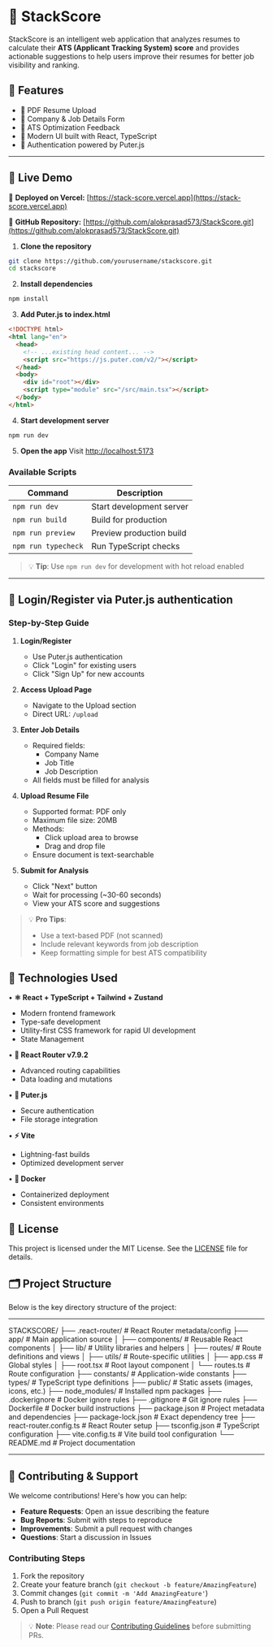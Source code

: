 # 🧠 StackScore

StackScore is an intelligent web application that analyzes resumes to calculate their **ATS (Applicant Tracking System) score** and provides actionable suggestions to help users improve their resumes for better job visibility and ranking.



## 🚀 Features

- 📄 PDF Resume Upload  
- 🏢 Company & Job Details Form  
- 🧠 ATS Optimization Feedback  
- 🎨 Modern UI built with React, TypeScript  
- 🔐 Authentication powered by Puter.js  


---

## 🚀 Live Demo
🔗 **Deployed on Vercel:** [https://stack-score.vercel.app](https://stack-score.vercel.app)

🔗 **GitHub Repository:** [https://github.com/alokprasad573/StackScore.git](https://github.com/alokprasad573/StackScore.git)

1. **Clone the repository**
```bash
git clone https://github.com/yourusername/stackscore.git
cd stackscore
```

2. **Install dependencies**
```bash
npm install
```

3. **Add Puter.js to index.html**
```html
<!DOCTYPE html>
<html lang="en">
  <head>
    <!-- ...existing head content... -->
    <script src="https://js.puter.com/v2/"></script>
  </head>
  <body>
    <div id="root"></div>
    <script type="module" src="/src/main.tsx"></script>
  </body>
</html>
```
4. **Start development server**
```bash
npm run dev
```

5. **Open the app**
Visit [http://localhost:5173](http://localhost:5173)

### Available Scripts

| Command | Description |
|---------|-------------|
| `npm run dev` | Start development server |
| `npm run build` | Build for production |
| `npm run preview` | Preview production build |
| `npm run typecheck` | Run TypeScript checks |

> 💡 **Tip**: Use `npm run dev` for development with hot reload enabled

---

## 🚀 Login/Register via Puter.js authentication

### Step-by-Step Guide

1. **Login/Register**
   - Use Puter.js authentication
   - Click "Login" for existing users
   - Click "Sign Up" for new accounts

2. **Access Upload Page**
   - Navigate to the Upload section
   - Direct URL: `/upload`

3. **Enter Job Details**
   - Required fields:
     - Company Name
     - Job Title
     - Job Description
   - All fields must be filled for analysis

4. **Upload Resume File**
   - Supported format: PDF only
   - Maximum file size: 20MB
   - Methods:
     - Click upload area to browse
     - Drag and drop file
   - Ensure document is text-searchable

5. **Submit for Analysis**
   - Click "Next" button
   - Wait for processing (~30-60 seconds)
   - View your ATS score and suggestions

> 💡 **Pro Tips**: 
> - Use a text-based PDF (not scanned)
> - Include relevant keywords from job description
> - Keep formatting simple for best ATS compatibility


## 🧪 Technologies Used

• **⚛️ React + TypeScript + Tailwind + Zustand**
  - Modern frontend framework
  - Type-safe development
  - Utility-first CSS framework for rapid UI development
  - State Management
  
• **🧭 React Router v7.9.2**
  - Advanced routing capabilities
  - Data loading and mutations
  
• **🧩 Puter.js**
  - Secure authentication
  - File storage integration
  
• **⚡ Vite**
  - Lightning-fast builds
  - Optimized development server
  
• **🐳 Docker**
  - Containerized deployment
  - Consistent environments

## 📄 License

This project is licensed under the MIT License. See the [LICENSE](LICENSE) file for details.


## 🗂️ Project Structure
Below is the key directory structure of the project:

---

STACKSCORE/
├── .react-router/              # React Router metadata/config
├── app/                        # Main application source
│   ├── components/             # Reusable React components
│   ├── lib/                    # Utility libraries and helpers
│   ├── routes/                 # Route definitions and views
│   ├── utils/                  # Route-specific utilities
│   ├── app.css                 # Global styles
│   ├── root.tsx                # Root layout component
│   └── routes.ts               # Route configuration
├── constants/                  # Application-wide constants
├── types/                      # TypeScript type definitions
├── public/                     # Static assets (images, icons, etc.)
├── node_modules/               # Installed npm packages
├── .dockerignore               # Docker ignore rules
├── .gitignore                  # Git ignore rules
├── Dockerfile                  # Docker build instructions
├── package.json                # Project metadata and dependencies
├── package-lock.json           # Exact dependency tree
├── react-router.config.ts      # React Router setup
├── tsconfig.json               # TypeScript configuration
├── vite.config.ts              # Vite build tool configuration
└── README.md                   # Project documentation

---

## 🤝 Contributing & Support

We welcome contributions! Here's how you can help:

- **Feature Requests**: Open an issue describing the feature
- **Bug Reports**: Submit with steps to reproduce
- **Improvements**: Submit a pull request with changes
- **Questions**: Start a discussion in Issues

### Contributing Steps
1. Fork the repository
2. Create your feature branch (`git checkout -b feature/AmazingFeature`)
3. Commit changes (`git commit -m 'Add AmazingFeature'`)
4. Push to branch (`git push origin feature/AmazingFeature`)
5. Open a Pull Request

> 💡 **Note**: Please read our [Contributing Guidelines](CONTRIBUTING.md) before submitting PRs.